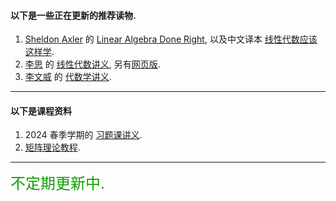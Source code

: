 #### 以下是一些正在更新的推荐读物. 
1. [Sheldon Axler](https://linear.axler.net/) 的 [Linear Algebra Done Right](https://linear.axler.net/LADR4e.pdf), 以及中文译本 [线性代数应该这样学](https://linear.axler.net/LADR4eChinese.pdf). 
2. [李思](https://space.bilibili.com/510673295) 的 [线性代数讲义](https://sili-math.github.io/notes/LinearAlgebra.pdf), 另有[网页版](https://sili-math.github.io/notes/LA/LA.html). 
3. [李文威](https://wwli.asia/index.php/en/books-item-en) 的 [代数学讲义](https://wwli.asia/downloads/books/EAlg-Notes.pdf). 

***

#### 以下是课程资料

1. 2024 春季学期的 [习题课讲义](/2025---/参考资料/高代习题课_强基.pdf). 
2. [矩阵理论教程](/2025---/参考资料/(新版)%20矩阵理论教程.pdf). 
   
***

<font color = teal, size = 5> 不定期更新中. </font>